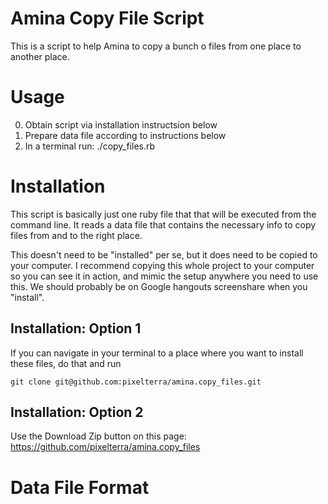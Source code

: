 # Amina Copy File Script
This is a script to help Amina to copy a bunch o files from one place to another place. 

# Usage
  0. Obtain script via installation instructsion below
  0. Prepare data file according to instructions below
  0. In a terminal run:
    ./copy_files.rb 

# Installation
This script is basically just one ruby file that that will be executed from the command line.  It reads a data file that contains the necessary info to copy files from and to the right place. 

This doesn't need to be "installed" per se, but it does need to be copied to your computer. I recommend copying this whole project to your computer so you can see it in action, and mimic the setup anywhere you need to use this. We should probably be on Google hangouts screenshare when you "install".

## Installation: Option 1
If you can navigate in your terminal to a place where you want to install these files, do that and run 

    git clone git@github.com:pixelterra/amina.copy_files.git

## Installation: Option 2

Use the Download Zip button on this page: https://github.com/pixelterra/amina.copy_files



# Data File Format

